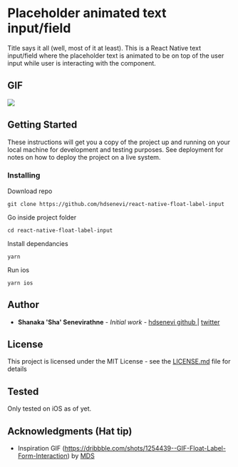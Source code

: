 # Placeholder animated text input/field

Title says it all (well, most of it at least). This is a React Native text input/field where the placeholder text is animated to be on top of the user input while user is interacting with the component.

## GIF
![](https://github.com/hdsenevi/PlaceholderAnimatedTextField/blob/feature/docs/docs/TextFieldAnimated.gif)

## Getting Started

These instructions will get you a copy of the project up and running on your local machine for development and testing purposes. See deployment for notes on how to deploy the project on a live system.

### Installing

Download repo 
```
git clone https://github.com/hdsenevi/react-native-float-label-input
```

Go inside project folder
```
cd react-native-float-label-input
```

Install dependancies
```
yarn
```

Run ios
```
yarn ios
```

## Author

* **Shanaka 'Sha' Senevirathne** - *Initial work* - [hdsenevi github ](https://github.com/hdsenevi) | [twitter](https://twitter.com/hdsenevi)

## License

This project is licensed under the MIT License - see the [LICENSE.md](LICENSE.md) file for details

## Tested

Only tested on iOS as of yet.

## Acknowledgments (Hat tip)

* Inspiration GIF (https://dribbble.com/shots/1254439--GIF-Float-Label-Form-Interaction) by [MDS](https://dribbble.com/mds)

